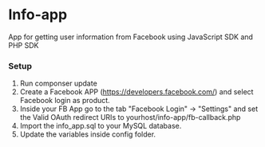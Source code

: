 # Info-app
App for getting user information from Facebook using JavaScript SDK and PHP SDK 

<h3> Setup </h3>

1) Run componser update
2) Create a Facebook APP (https://developers.facebook.com/) and select Facebook login as product.
3) Inside your FB App go to the tab "Facebook Login" -> "Settings" and set the Valid OAuth redirect URIs to yourhost/info-app/fb-callback.php
3) Import the info_app.sql to your MySQL database.
4) Update the variables inside config folder.
